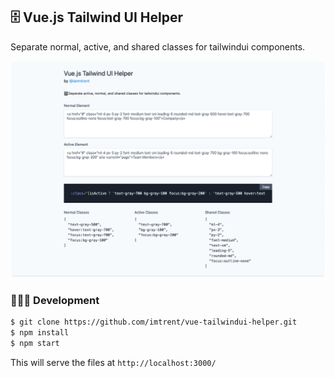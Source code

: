 ## 🗄 Vue.js Tailwind UI Helper

Separate normal, active, and shared classes for tailwindui components.

<img src="./preview.jpg" alt="Vue.js Tailwind UI Helper preview">

### 👨🏻‍💻 Development

```bash
$ git clone https://github.com/imtrent/vue-tailwindui-helper.git
$ npm install
$ npm start
```

This will serve the files at `http://localhost:3000/`